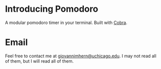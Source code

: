 # Introducing Pomodoro 
A modular pomodoro timer in your terminal. Built with [Cobra](https://github.com/spf13/cobra). 

# Email 
Feel free to contact me at giovannimhern@uchicago.edu. I may not read all of them, but I will read all of them. 